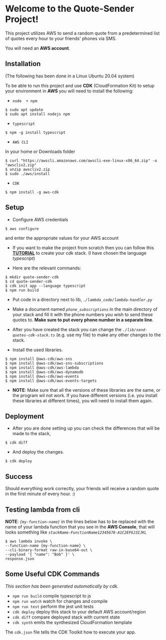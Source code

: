 # Welcome to the Quote-Sender Project!

This project utilizes AWS to send a random quote from a predetermined list of quotes every hour to your friends' phones via SMS. 

You will need an **AWS account**. 

## Installation

(The following has been done in a Linux Ubuntu 20.04 system)

To be able to run this project and use **CDK** (CloudFormation Kit) to setup your environment in **AWS** you will need to install the following:

 * `node  + npm`

```
$ sudo apt update
$ sudo apt install nodejs npm
```

 * `typescript`

 ```
$ npm -g install typescript
 ```

 * `AWS CLI`
 
In your home or Downloads folder

```
$ curl "https://awscli.amazonaws.com/awscli-exe-linux-x86_64.zip" -o "awscliv2.zip"
$ unzip awscliv2.zip
$ sudo ./aws/install
```

 * `CDK`

```
$ npm install -g aws-cdk
```
## Setup

 * Configure AWS credentials

```
$ aws configure
```
and enter the appropriate values for your AWS account

 * If you want to make the project from scratch then you can follow this [**TUTORIAL**](https://docs.aws.amazon.com/cdk/latest/guide/hello_world.html) to create your cdk stack. (I have chosen the language *typescript*)
 
 * Here are the relevant commands:
```
$ mkdir quote-sender-cdk
$ cd quote-sender-cdk
$ cdk init app --language typescript
$ npm run build
```
 * Put code in a directory next to lib, *`./lambda_code/lambda-handler.py`*

 * Make a document named *`phone_subscriptions`* in the main directory of your stack and fill it with the phone numbers you wish to send these quotes to. **Make sure to put every phone number in a separate line**.

 * After you have created the stack you can change the *`./lib/send-quotes-cdk-stack.ts`* (e.g. use my file) to make any other changes to the stack.

 * Install the used libraries.
```
$ npm install @aws-cdk/aws-sns
$ npm install @aws-cdk/aws-sns-subscriptions
$ npm install @aws-cdk/aws-lambda
$ npm install @aws-cdk/aws-dynamodb
$ npm install @aws-cdk/aws-events
$ npm install @aws-cdk/aws-events-targets
```

 * **NOTE**: Make sure that all the versions of these libraries are the same, or the program wil not work. If you have different versions (i.e. you install these libraries at different times), you will need to install them again.

## Deployment

 * After you are done setting up you can check the differences that will be made to the stack,
```
$ cdk diff
```
 * And deploy the changes.
```
$ cdk deploy
```
## Success

Should everything work correctly, your friends will receive a random quote in the first minute of every hour. :)

## Testing lambda from cli

**NOTE**: *`{my-function-name}`* in the lines below has to be replaced with the name of your lambda function that you see in the **AWS Console**, that will looks something like *`stackName-FunctionName12345678-A1C2EFGJ3IJKL`*

 ```
$ aws lambda invoke \
--function-name {my-function-name} \
--cli-binary-format raw-in-base64-out \
--payload '{ "name": "Bob" }' \
response.json
 ```

## Some Useful CDK Commands

*This section has been generated automatically by cdk.*

 * `npm run build`   compile typescript to js
 * `npm run watch`   watch for changes and compile
 * `npm run test`    perform the jest unit tests
 * `cdk deploy`      deploy this stack to your default AWS account/region
 * `cdk diff`        compare deployed stack with current state
 * `cdk synth`       emits the synthesized CloudFormation template
 
The `cdk.json` file tells the CDK Toolkit how to execute your app.
